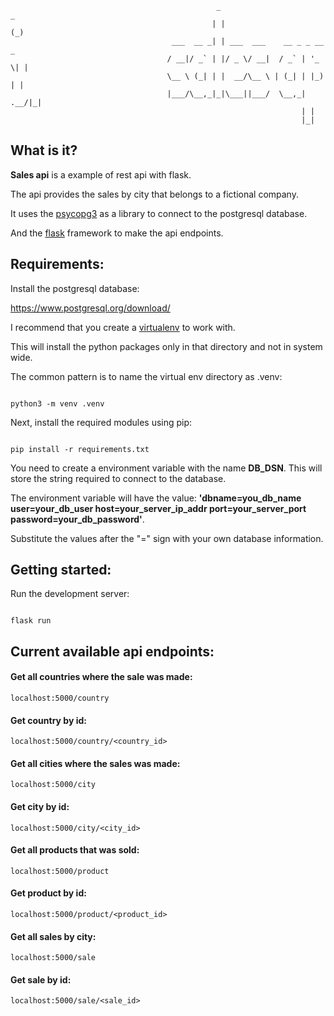                                                   _                         _ 
                                                 | |                       (_)
                                        ___  __ _| | ___  ___    __ _ _ __  _ 
                                       / __|/ _` | |/ _ \/ __|  / _` | '_ \| |
                                       \__ \ (_| | |  __/\__ \ | (_| | |_) | |
                                       |___/\__,_|_|\___||___/  \__,_| .__/|_|
                                                                     | |      
                                                                     |_|      


## What is it?

**Sales api** is a example of rest api with flask.

The api provides the sales by city that belongs to a fictional company. 

It uses the [psycopg3](https://www.psycopg.org/psycopg3/docs/) as a library to connect to the postgresql database. 

And the [flask](https://flask.palletsprojects.com/en/3.0.x/) framework to make the api endpoints.

## Requirements:

Install the postgresql database: 

https://www.postgresql.org/download/

I recommend that you create a [virtualenv](https://docs.python.org/3/library/venv.html) to work with. 

This will install the python packages only in that directory and not in system wide.

The common pattern is to name the virtual env directory as .venv:

```

python3 -m venv .venv

```

Next, install the required modules using pip:

```

pip install -r requirements.txt 

```

You need to create a environment variable with the name **DB_DSN**. This will store the string required to connect to the database.

The environment variable will have the value: **'dbname=you_db_name user=your_db_user host=your_server_ip_addr port=your_server_port password=your_db_password'**.

Substitute the values after the "=" sign with your own database information.

## Getting started:

Run the development server:

```

flask run

```

## Current available api endpoints: 


#### Get all countries where the sale was made: 

```
localhost:5000/country
```

#### Get country by id:

```
localhost:5000/country/<country_id>
```

#### Get all cities where the sales was made:

```
localhost:5000/city 
```

#### Get city by id:

```
localhost:5000/city/<city_id>
```

#### Get all products that was sold: 

```
localhost:5000/product
```

#### Get product by id:

```
localhost:5000/product/<product_id>
```

#### Get all sales by city:

```
localhost:5000/sale
```

#### Get sale by id:

```
localhost:5000/sale/<sale_id> 
```
